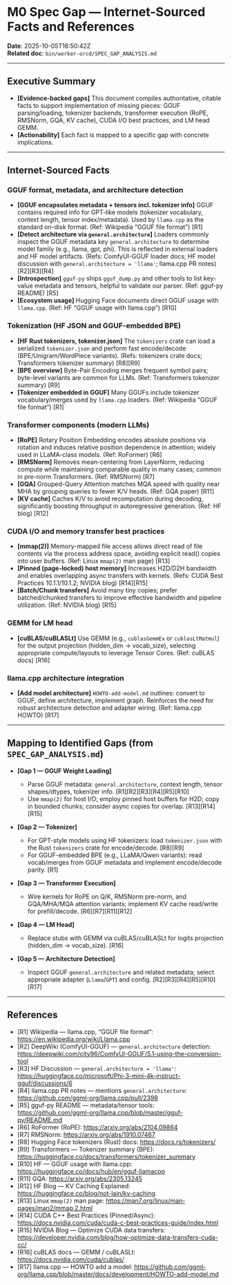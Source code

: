 # M0 Spec Gap — Internet-Sourced Facts and References

**Date**: 2025-10-05T16:50:42Z  
**Related doc**: `bin/worker-orcd/SPEC_GAP_ANALYSIS.md`

---

## Executive Summary

- **[Evidence-backed gaps]** This document compiles authoritative, citable facts to support implementation of missing pieces: GGUF parsing/loading, tokenizer backends, transformer execution (RoPE, RMSNorm, GQA, KV cache), CUDA I/O best practices, and LM head GEMM.
- **[Actionability]** Each fact is mapped to a specific gap with concrete implications.

---

## Internet-Sourced Facts

### GGUF format, metadata, and architecture detection
- **[GGUF encapsulates metadata + tensors incl. tokenizer info]** GGUF contains required info for GPT-like models (tokenizer vocabulary, context length, tensor index/metadata). Used by `llama.cpp` as the standard on-disk format. (Ref: Wikipedia “GGUF file format”) [R1]
- **[Detect architecture via `general.architecture`]** Loaders commonly inspect the GGUF metadata key `general.architecture` to determine model family (e.g., llama, gpt, phi). This is reflected in external loaders and HF model artifacts. (Refs: ComfyUI-GGUF loader docs; HF model discussion with `general.architecture = 'llama'`; llama.cpp PR notes) [R2][R3][R4]
- **[Introspection]** `gguf-py` ships `gguf_dump.py` and other tools to list key-value metadata and tensors, helpful to validate our parser. (Ref: gguf-py README) [R5]
- **[Ecosystem usage]** Hugging Face documents direct GGUF usage with `llama.cpp`. (Ref: HF “GGUF usage with llama.cpp”) [R10]

### Tokenization (HF JSON and GGUF-embedded BPE)
- **[HF Rust tokenizers, tokenizer.json]** The `tokenizers` crate can load a serialized `tokenizer.json` and perform fast encode/decode (BPE/Unigram/WordPiece variants). (Refs: tokenizers crate docs; Transformers tokenizer summary) [R8][R9]
- **[BPE overview]** Byte-Pair Encoding merges frequent symbol pairs; byte-level variants are common for LLMs. (Ref: Transformers tokenizer summary) [R9]
- **[Tokenizer embedded in GGUF]** Many GGUFs include tokenizer vocabulary/merges used by `llama.cpp` loaders. (Ref: Wikipedia “GGUF file format”) [R1]

### Transformer components (modern LLMs)
- **[RoPE]** Rotary Position Embedding encodes absolute positions via rotation and induces relative position dependence in attention; widely used in LLaMA-class models. (Ref: RoFormer) [R6]
- **[RMSNorm]** Removes mean-centering from LayerNorm, reducing compute while maintaining comparable quality in many cases; common in pre-norm Transformers. (Ref: RMSNorm) [R7]
- **[GQA]** Grouped-Query Attention matches MQA speed with quality near MHA by grouping queries to fewer K/V heads. (Ref: GQA paper) [R11]
- **[KV cache]** Caches K/V to avoid recomputation during decoding, significantly boosting throughput in autoregressive generation. (Ref: HF blog) [R12]

### CUDA I/O and memory transfer best practices
- **[mmap(2)]** Memory-mapped file access allows direct read of file contents via the process address space, avoiding explicit read() copies into user buffers. (Ref: Linux `mmap(2)` man page) [R13]
- **[Pinned (page-locked) host memory]** Increases H2D/D2H bandwidth and enables overlapping async transfers with kernels. (Refs: CUDA Best Practices 10.1.1/10.1.2; NVIDIA blog) [R14][R15]
- **[Batch/Chunk transfers]** Avoid many tiny copies; prefer batched/chunked transfers to improve effective bandwidth and pipeline utilization. (Ref: NVIDIA blog) [R15]

### GEMM for LM head
- **[cuBLAS/cuBLASLt]** Use GEMM (e.g., `cublasGemmEx` or `cublasLtMatmul`) for the output projection (hidden_dim → vocab_size), selecting appropriate compute/layouts to leverage Tensor Cores. (Ref: cuBLAS docs) [R16]

### llama.cpp architecture integration
- **[Add model architecture]** `HOWTO-add-model.md` outlines: convert to GGUF, define architecture, implement graph. Reinforces the need for robust architecture detection and adapter wiring. (Ref: llama.cpp HOWTO) [R17]

---

## Mapping to Identified Gaps (from `SPEC_GAP_ANALYSIS.md`)

- **[Gap 1 — GGUF Weight Loading]**
  - Parse GGUF metadata: `general.architecture`, context length, tensor shapes/dtypes, tokenizer info. [R1][R2][R3][R4][R5][R10]
  - Use `mmap(2)` for host I/O; employ pinned host buffers for H2D; copy in bounded chunks; consider async copies for overlap. [R13][R14][R15]

- **[Gap 2 — Tokenizer]**
  - For GPT-style models using HF tokenizers: load `tokenizer.json` with the Rust `tokenizers` crate for encode/decode. [R8][R9]
  - For GGUF-embedded BPE (e.g., LLaMA/Qwen variants): read vocab/merges from GGUF metadata and implement encode/decode parity. [R1]

- **[Gap 3 — Transformer Execution]**
  - Wire kernels for RoPE on Q/K, RMSNorm pre-norm, and GQA/MHA/MQA attention variants; implement KV cache read/write for prefill/decode. [R6][R7][R11][R12]

- **[Gap 4 — LM Head]**
  - Replace stubs with GEMM via cuBLAS/cuBLASLt for logits projection (hidden_dim → vocab_size). [R16]

- **[Gap 5 — Architecture Detection]**
  - Inspect GGUF `general.architecture` and related metadata; select appropriate adapter (`Llama`/`GPT`) and config. [R2][R3][R4][R5][R10][R17]

---

## References
- [R1] Wikipedia — llama.cpp, “GGUF file format”: https://en.wikipedia.org/wiki/Llama.cpp
- [R2] DeepWiki (ComfyUI-GGUF) — `general.architecture` detection: https://deepwiki.com/city96/ComfyUI-GGUF/5.1-using-the-conversion-tool
- [R3] HF Discussion — `general.architecture = 'llama'`: https://huggingface.co/microsoft/Phi-3-mini-4k-instruct-gguf/discussions/6
- [R4] llama.cpp PR notes — mentions `general.architecture`: https://github.com/ggml-org/llama.cpp/pull/2398
- [R5] gguf-py README — metadata/tensor tools: https://github.com/ggml-org/llama.cpp/blob/master/gguf-py/README.md
- [R6] RoFormer (RoPE): https://arxiv.org/abs/2104.09864
- [R7] RMSNorm: https://arxiv.org/abs/1910.07467
- [R8] Hugging Face tokenizers (Rust) docs: https://docs.rs/tokenizers/
- [R9] Transformers — Tokenizer summary (BPE): https://huggingface.co/docs/transformers/tokenizer_summary
- [R10] HF — GGUF usage with llama.cpp: https://huggingface.co/docs/hub/en/gguf-llamacpp
- [R11] GQA: https://arxiv.org/abs/2305.13245
- [R12] HF Blog — KV Caching Explained: https://huggingface.co/blog/not-lain/kv-caching
- [R13] Linux `mmap(2)` man page: https://man7.org/linux/man-pages/man2/mmap.2.html
- [R14] CUDA C++ Best Practices (Pinned/Async): https://docs.nvidia.com/cuda/cuda-c-best-practices-guide/index.html
- [R15] NVIDIA Blog — Optimize CUDA data transfers: https://developer.nvidia.com/blog/how-optimize-data-transfers-cuda-cc/
- [R16] cuBLAS docs — GEMM / cuBLASLt: https://docs.nvidia.com/cuda/cublas/
- [R17] llama.cpp — HOWTO add a model: https://github.com/ggml-org/llama.cpp/blob/master/docs/development/HOWTO-add-model.md
